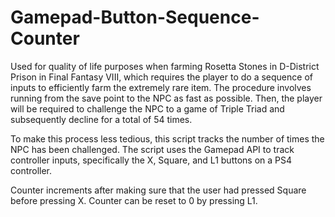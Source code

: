 # Gamepad-Button-Sequence-Counter

Used for quality of life purposes when farming Rosetta Stones in D-District Prison in Final Fantasy VIII, which requires the player to do a sequence of inputs to efficiently farm the extremely rare item. The procedure involves running from the save point to the NPC as fast as possible. Then, the player will be required to challenge the NPC to a game of Triple Triad and subsequently decline for a total of 54 times.

To make this process less tedious, this script tracks the number of times the NPC has been challenged. The script uses the Gamepad API to track controller inputs, specifically the X, Square, and L1 buttons on a PS4 controller. 

Counter increments after making sure that the user had pressed Square before pressing X. Counter can be reset to 0 by pressing L1.
